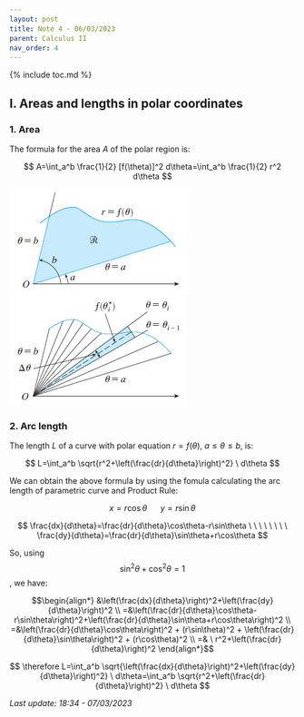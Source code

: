 ```yaml
---
layout: post
title: Note 4 - 06/03/2023
parent: Calculus II
nav_order: 4
---
```


{% include toc.md %}

## I. Areas and lengths in polar coordinates

### 1. Area

The formula for the area $A$ of the polar region is:

$$
A=\int_a^b \frac{1}{2} [f(\theta)]^2 d\theta=\int_a^b \frac{1}{2} r^2 d\theta
$$

![](fig1.png)
![](fig2.png)

### 2. Arc length

The length $L$ of a curve with polar equation $r=f(\theta)$, $a \leq \theta \leq b$, is:

$$
L=\int_a^b \sqrt{r^2+\left(\frac{dr}{d\theta}\right)^2} \ d\theta
$$

We can obtain the above formula by using the fomula calculating the arc length of parametric curve and Product Rule:

$$
x=r\cos\theta \ \ \ \ \ \ y=r\sin\theta
$$

$$
\frac{dx}{d\theta}=\frac{dr}{d\theta}\cos\theta-r\sin\theta \ \ \ \ \ \ \ \ \frac{dy}{d\theta}=\frac{dr}{d\theta}\sin\theta+r\cos\theta
$$

So, using $$\sin^2\theta+\cos^2\theta=1$$, we have:

$$\begin{align*}
&\left(\frac{dx}{d\theta}\right)^2+\left(\frac{dy}{d\theta}\right)^2 \\
=&\left(\frac{dr}{d\theta}\cos\theta-r\sin\theta\right)^2+\left(\frac{dr}{d\theta}\sin\theta+r\cos\theta\right)^2 \\
=&\left(\frac{dr}{d\theta}\cos\theta\right)^2 + (r\sin\theta)^2 + \left(\frac{dr}{d\theta}\sin\theta\right)^2 + (r\cos\theta)^2 \\
=& \ r^2+\left(\frac{dr}{d\theta}\right)^2
\end{align*}$$

$$
\therefore L=\int_a^b \sqrt{\left(\frac{dx}{d\theta}\right)^2+\left(\frac{dy}{d\theta}\right)^2} \ d\theta=\int_a^b \sqrt{r^2+\left(\frac{dr}{d\theta}\right)^2} \ d\theta
$$

_Last update: 18:34 - 07/03/2023_